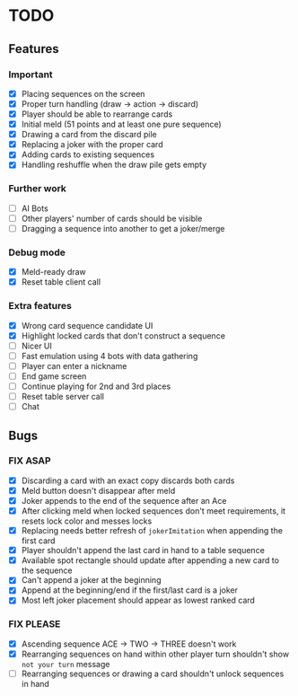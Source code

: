 # TODO

## Features
### Important
- [x] Placing sequences on the screen
- [x] Proper turn handling (draw -> action -> discard)
- [x] Player should be able to rearrange cards
- [x] Initial meld (51 points and at least one pure sequence)
- [x] Drawing a card from the discard pile
- [x] Replacing a joker with the proper card
- [x] Adding cards to existing sequences
- [x] Handling reshuffle when the draw pile gets empty 

### Further work
- [ ] AI Bots
- [ ] Other players' number of cards should be visible
- [ ] Dragging a sequence into another to get a joker/merge

### Debug mode
- [x] Meld-ready draw
- [x] Reset table client call

### Extra features
- [x] Wrong card sequence candidate UI
- [x] Highlight locked cards that don't construct a sequence
- [ ] Nicer UI
- [ ] Fast emulation using 4 bots with data gathering
- [ ] Player can enter a nickname
- [ ] End game screen
- [ ] Continue playing for 2nd and 3rd places
- [ ] Reset table server call
- [ ] Chat

## Bugs
### FIX ASAP
- [x] Discarding a card with an exact copy discards both cards
- [x] Meld button doesn't disappear after meld
- [x] Joker appends to the end of the sequence after an Ace
- [x] After clicking meld when locked sequences don't meet requirements, it resets lock color and messes locks
- [x] Replacing needs better refresh of `jokerImitation` when appending the first card
- [x] Player shouldn't append the last card in hand to a table sequence
- [x] Available spot rectangle should update after appending a new card to the sequence
- [x] Can't append a joker at the beginning
- [x] Append at the beginning/end if the first/last card is a joker
- [x] Most left joker placement should appear as lowest ranked card

### FIX PLEASE
- [x] Ascending sequence ACE -> TWO -> THREE doesn't work
- [x] Rearranging sequences on hand within other player turn shouldn't show `not your turn` message
- [ ] Rearranging sequences or drawing a card shouldn't unlock sequences in hand
